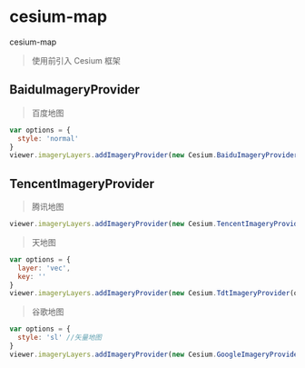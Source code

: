 # cesium-map

cesium-map

> 使用前引入 Cesium 框架

## BaiduImageryProvider

> 百度地图

```js
var options = {
  style: 'normal'
}
viewer.imageryLayers.addImageryProvider(new Cesium.BaiduImageryProvider(options))
```

## TencentImageryProvider

> 腾讯地图

```js
viewer.imageryLayers.addImageryProvider(new Cesium.TencentImageryProvider())
```

> 天地图

```js
var options = {
  layer: 'vec',
  key: ''
}
viewer.imageryLayers.addImageryProvider(new Cesium.TdtImageryProvider(options))
```

> 谷歌地图

```js
var options = {
  style: 'sl' //矢量地图
}
viewer.imageryLayers.addImageryProvider(new Cesium.GoogleImageryProvider(options))
```

